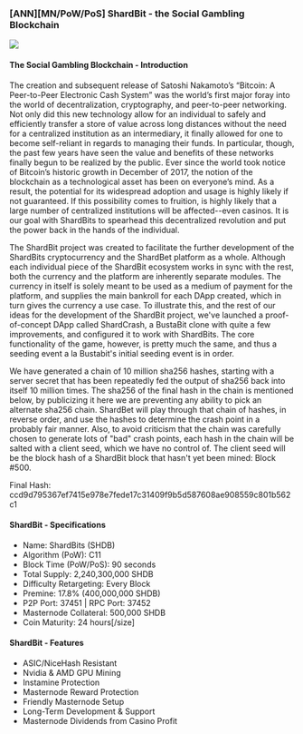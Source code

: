 ### [ANN][MN/PoW/PoS] ShardBit - the Social Gambling Blockchain

![](https://ip.bitcointalk.org/?u=https%3A%2F%2Fi.imgur.com%2FcpGwdsL.png&t=593&c=6rkIpHVIGQib9w)

#### The Social Gambling Blockchain - Introduction

The creation and subsequent release of Satoshi Nakamoto’s “Bitcoin: A Peer-to-Peer Electronic Cash System” was the world’s first major foray into the world of decentralization, cryptography,  and peer-to-peer networking. Not only did this new technology allow for an individual to safely and efficiently transfer a store of value across long distances without the need for a centralized institution as an intermediary, it finally allowed for one to become self-reliant in regards to managing their funds. In particular, though, the past few years have seen the value and benefits of these networks finally begun to be realized by the public. Ever since the world took notice of Bitcoin’s historic growth in December of 2017, the notion of the blockchain as a technological asset has been on everyone’s mind. As a result, the potential for its widespread adoption and usage is highly likely if not guaranteed. If this possibility comes to fruition, is highly likely that a large number of centralized institutions will be affected--even casinos. It is our goal with ShardBits to spearhead this decentralized revolution and put the power back in the hands of the individual.

The ShardBit project was created to facilitate the further development of the ShardBits cryptocurrency and the ShardBet platform as a whole. Although each individual piece of the ShardBit ecosystem works in sync with the rest, both the currency and the platform are inherently separate modules. The currency in itself is solely meant to be used as a medium of payment for the platform, and supplies the main bankroll for each DApp created, which in turn gives the currency a use case. To illustrate this, and the rest of our ideas for the development of the ShardBit project, we've launched a proof-of-concept DApp called ShardCrash, a BustaBit clone with quite a few improvements, and configured it to work with ShardBits. The core functionality of the game, however, is pretty much the same, and thus a seeding event a la Bustabit's initial seeding event is in order.

We have generated a chain of 10 million sha256 hashes, starting with a server secret that has been repeatedly fed the output of sha256 back into itself 10 million times. The sha256 of the final hash in the chain is mentioned below, by publicizing it here we are preventing any ability to pick an alternate sha256 chain. ShardBet will play through that chain of hashes, in reverse order, and use the hashes to determine the crash point in a probably fair manner. Also, to avoid criticism that the chain was carefully chosen to generate lots of "bad" crash points, each hash in the chain will be salted with a client seed, which we have no control of. The client seed will be the block hash of a ShardBit block that hasn't yet been mined: Block #500.


Final Hash: ccd9d795367ef7415e978e7fede17c31409f9b5d587608ae908559c801b562c1


#### ShardBit - Specifications

- Name: ShardBits (SHDB)
- Algorithm (PoW): C11
- Block Time (PoW/PoS): 90 seconds
- Total Supply: 2,240,300,000 SHDB
- Difficulty Retargeting: Every Block
- Premine: 17.8% (400,000,000 SHDB)
- P2P Port: 37451 | RPC Port: 37452 
- Masternode Collateral: 500,000 SHDB
- Coin Maturity: 24 hours[/size]

#### ShardBit - Features

- ASIC/NiceHash Resistant
- Nvidia & AMD GPU Mining
- Instamine Protection
- Masternode Reward Protection
- Friendly Masternode Setup
- Long-Term Development & Support
- Masternode Dividends from Casino Profit

